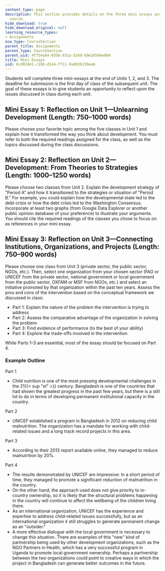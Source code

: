 ```yaml
---
content_type: page
description: This section provides details on the three mini essays assigned for the
  course.
hide_download: true
hide_download_original: null
learning_resource_types:
- Assignments
ocw_type: CourseSection
parent_title: Assignments
parent_type: CourseSection
parent_uid: 4f754a64-9358-931a-5268-69e2d54be004
title: Mini Essays
uid: 6cd82441-c19b-d144-ff11-9ad936159ee6
---
```


Students will complete three mini-essays at the end of Units 1, 2, and 3. The deadline for submission is the first day of class of the subsequent unit. The goal of these essays is to give students an opportunity to reflect upon the issues discussed in class during each unit.

Mini Essay 1: Reflection on Unit 1—Unlearning Development (Length: 750–1000 words)
----------------------------------------------------------------------------------

Please choose your favorite topic among the five classes in Unit 1 and explain how it transformed the way you think about development. You must refer to both the required readings assigned for the class, as well as the topics discussed during the class discussions.

Mini Essay 2: Reflection on Unit 2—Development: From Theories to Strategies (Length: 1000–1250 words)
-----------------------------------------------------------------------------------------------------

Please choose two classes from Unit 2. Explain the development strategy of "Period A" and how it transitioned to the strategies or situation of "Period B." For example, you could explain how the developmental state led to the debt crisis or how the debt crisis led to the Washington Consensus. Incorporate at least two graphs (from Google Data Explorer or another public opinion database of your preference) to illustrate your arguments. You should cite the required readings of the classes you chose to focus on as references in your mini essay.

Mini Essay 3: Reflection on Unit 3—Connecting Institutions, Organizations, and Projects (Length: 750–900 words)
---------------------------------------------------------------------------------------------------------------

Please choose one class from Unit 3 (private sector, the public sector, NGOs, etc.). Then, select one organization from your chosen sector (FAO or UNICEF from the private sector, national government or local government from the public sector, OXFAM or MSF from NGOs, etc.) and select an initiative promoted by that organization within the past ten years. Assess the pros and cons of the intervention based on the conceptual framework we discussed in class:

*   Part 1: Explain the nature of the problem the intervention is trying to address
*   Part 2: Assess the comparative advantage of the organization in solving the problem
*   Part 3: Find evidence of performance (to the best of your ability)
*   Part 4: Explore the trade-offs involved in the intervention

While Parts 1–3 are essential, most of the essay should be focused on Part 4.

### Example Outline

Part 1

*   Child nutrition is one of the most pressing developmental challenges in the 21{{< sup "st" >}} century. Bangladesh is one of the countries that had shown the greatest progress in the past few years, but there is a still lot to do in terms of developing permanent institutional capacity in the country.

Part 2

*   UNICEF established a program in Bangladesh in 2012 on reducing child malnutrition. The organization has a mandate for working with child-related issues and a long track record projects in this area.

Part 3

*   According to their 2013 report available online, they managed to reduce malnutrition by 20%.

Part 4

*   The results demonstrated by UNICEF are impressive: In a short period of time, they managed to promote a significant reduction of malnutrition in the country.
*   On the other hand, the approach used does not give priority to in-country ownership, so it is likely that the structural problems happening in the country will continue to affect the wellbeing of the children living there.
*   As an international organization, UNICEF has the experience and expertise to address child-related issues successfully, but as an international organization it still struggles to generate permanent change as an "outsider."
*   A more effective dialogue with the local government is necessary to change this situation. There are examples of this "new" kind of partnership being used by other development organizations, such as the NGO Partners in Health, which has a very successful program in Uganda to promote local government ownership. Perhaps a partnership between the two organizations could point to creative ways in which the project in Bangladesh can generate better outcomes in the future.